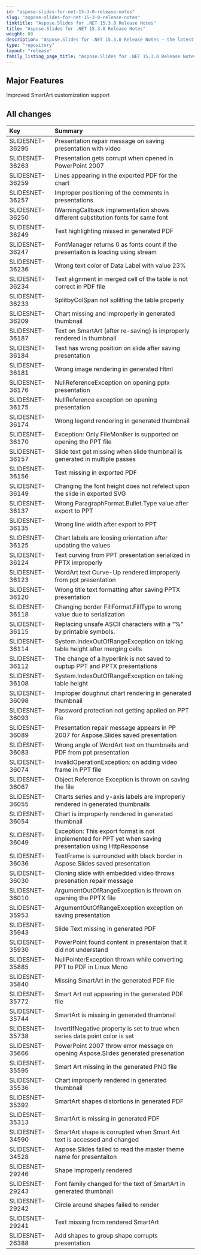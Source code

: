 ```yaml
---
id: "aspose-slides-for-net-15-3-0-release-notes"
slug: "aspose-slides-for-net-15-3-0-release-notes"
linktitle: "Aspose.Slides for .NET 15.3.0 Release Notes"
title: "Aspose.Slides for .NET 15.3.0 Release Notes"
weight: 80
description: "Aspose.Slides for .NET 15.3.0 Release Notes – the latest updates and fixes."
type: "repository"
layout: "release"
family_listing_page_title: "Aspose.Slides for .NET 15.3.0 Release Notes"
---
```


## **Major Features**
Improved SmartArt customization support

## **All changes**
|**Key**|**Summary**|
| :- | :- |
|SLIDESNET-36295 | Presentation repair message on saving presentation with video|
|SLIDESNET-36263 | Presentation gets corrupt when opened in PowerPoint 2007|
|SLIDESNET-36259 | Lines appearing in the exported PDF for the chart|
|SLIDESNET-36257 | Improper positioning of the comments in presentations|
|SLIDESNET-36250 | IWarningCallback implementation shows different substitution fonts for same font|
|SLIDESNET-36249 | Text highlighting missed in generated PDF|
|SLIDESNET-36247 | FontManager returns 0 as fonts count if the presentaiton is loading using stream|
|SLIDESNET-36236 | Wrong text color of Data Label with value 23%|
|SLIDESNET-36234 | Text alignment in merged cell of the table is not correct in PDF file|
|SLIDESNET-36233 | SplitbyColSpan not splitting the table properly|
|SLIDESNET-36209 | Chart missing and improperly in generated thumbnail|
|SLIDESNET-36187 | Text on SmartArt (after re-saving) is improperly rendered in thumbnail|
|SLIDESNET-36184 | Text has wrong position on slide after saving presentation|
|SLIDESNET-36181 | Wrong image rendering in generated Html|
|SLIDESNET-36176 | NullReferenceException on opening pptx presentation|
|SLIDESNET-36175 | NullReference exception on opening presentation|
|SLIDESNET-36174 | Wrong legend rendering in generated thumbnail|
|SLIDESNET-36170 | Exception: Only FileMoniker is supported on opening the PPT file|
|SLIDESNET-36157 | Slide text get missing when slide thumbnail is generated in multiple passes|
|SLIDESNET-36156 | Text missing in exported PDF|
|SLIDESNET-36149 | Changing the font height does not refelect upon the slide in exported SVG|
|SLIDESNET-36137 | Wrong ParagraphFormat.Bullet.Type value after export to PPT|
|SLIDESNET-36135 | Wrong line width after export to PPT|
|SLIDESNET-36125 | Chart labels are loosing orientation after updating the values|
|SLIDESNET-36124 | Text curving from PPT presentation serialized in PPTX improperly|
|SLIDESNET-36123 | WordArt text Curve-Up rendered improperly from ppt presentation|
|SLIDESNET-36120 | Wrong title text formatting after saving PPTX presentation|
|SLIDESNET-36118 | Changing border FillFormat.FillType to wrong value due to serialization|
|SLIDESNET-36115 | Replacing unsafe ASCII characters with a "%" by printable symbols.|
|SLIDESNET-36114 | System.IndexOutOfRangeException on taking table height after merging cells|
|SLIDESNET-36112 | The change of a hyperlink is not saved to ouptup PPT and PPTX presentations|
|SLIDESNET-36108 | System.IndexOutOfRangeException on taking table height|
|SLIDESNET-36098 | Improper doughnut chart rendering in generated thumbnail|
|SLIDESNET-36093 | Password protection not getting applied on PPT file|
|SLIDESNET-36089 | Presentation repair message appears in PP 2007 for Aspose.Slides saved presentation|
|SLIDESNET-36083 | Wrong angle of WordArt text on thumbnails and PDF from ppt presentation|
|SLIDESNET-36074 | InvalidOperationException: on adding video frame in PPT file|
|SLIDESNET-36067 | Object Reference Exception is thrown on saving the file|
|SLIDESNET-36055 | Charts series and y-axis labels are improperly rendered in generated thumbnails|
|SLIDESNET-36054 | Chart is improperly rendered in generated thumbnail|
|SLIDESNET-36049 | Exception: This export format is not implemented for PPT yet when saving presentation using HttpResponse|
|SLIDESNET-36036 | TextFrame is surrounded with black border in Aspose.Slides saved presentation|
|SLIDESNET-36030 | Cloning slide with embedded video throws presenation repair message|
|SLIDESNET-36010 | ArgumentOutOfRangeException is thrown on opening the PPTX file|
|SLIDESNET-35953 | ArgumentOutOfRangeException exception on saving presentation|
|SLIDESNET-35943 | Slide Text missing in generated PDF|
|SLIDESNET-35930 | PowerPoint found content in presentaion that it did not understand|
|SLIDESNET-35885 | NullPointerException thrown while converting PPT to PDF in Linux Mono|
|SLIDESNET-35840 | Missing SmartArt in the generated PDF file|
|SLIDESNET-35772 | Smart Art not appearing in the generated PDF file|
|SLIDESNET-35744 | SmartArt is missing in generated thumbnail|
|SLIDESNET-35738 | InvertIfNegative property is set to true when series data point color is set|
|SLIDESNET-35666 | PowerPoint 2007 throw error message on opening Aspose.Slides generated presenation|
|SLIDESNET-35595 | Smart Art missing in the generated PNG file|
|SLIDESNET-35536 | Chart improperly rendered in generated thumbnail|
|SLIDESNET-35392 | SmartArt shapes distortions in generated PDF|
|SLIDESNET-35313 | SmartArt is missing in generated PDF|
|SLIDESNET-34590 | SmartArt shape is corrupted when Smart Art text is accessed and changed|
|SLIDESNET-34528 | Aspose.Slides failed to read the master theme name for presentaiton|
|SLIDESNET-29246 | Shape improperly rendered|
|SLIDESNET-29243 | Font family changed for the text of SmartArt in generated thumbnail|
|SLIDESNET-29242 | Circle around shapes failed to render|
|SLIDESNET-29241 | Text missing from rendered SmartArt|
|SLIDESNET-26388 | Add shapes to group shape corrupts presentation|
